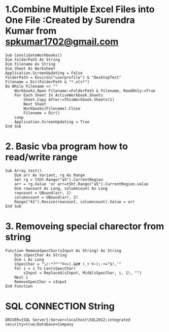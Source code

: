 # 1.Combine Multiple Excel Files into One File :Created by Surendra Kumar from spkumar1702@gmail.com
	Sub ConslidateWorkbooks()
	Dim FolderPath As String
	Dim Filename As String
	Dim Sheet As Worksheet
	Application.ScreenUpdating = False
	FolderPath = Environ("userprofile") & "DesktopTest"
	Filename = Dir(FolderPath & "*.xls*")
	Do While Filename <> ""
		Workbooks.Open Filename:=FolderPath & Filename, ReadOnly:=True
		For Each Sheet In ActiveWorkbook.Sheets
			Sheet.Copy After:=ThisWorkbook.Sheets(1)
			Next Sheet
			Workbooks(Filename).Close
			Filename = Dir()
		Loop
		Application.ScreenUpdating = True
	End Sub

# 2. Basic vba program how to read/write range 
	Sub Array_test()
		Dim arr As Variant, rg As Range
		Set rg = tSht.Range("a5").CurrentRegion
		arr = rg.Value 'or arr=tSht.Range("a5").CurrentRegion.value
		Dim rowcount As Long, columncount As Long
		rowcount = UBound(arr, 1)
		columncount = UBound(arr, 2)
		Range("A1").Resize(rowcount, columncount).Value = arr
	End Sub

# 3. Removeing special charector from string
	Function RemoveSpecChar(sInput As String) As String
		Dim sSpecChar As String
		Dim i As Long
		sSpecChar = "\/:*?™""®<>|.&@# (_+`©~);-+=^$!,'"
		For i = 1 To Len(sSpecChar)
			sInput = Replace$(sInput, Mid$(sSpecChar, i, 1), "")
		Next i
		RemoveSpecChar = sInput
	End Function


# SQL CONNECTION String 
	DRIVER={SQL Server};Server=localhost\SQL2012;integrated security=true;Database=Company